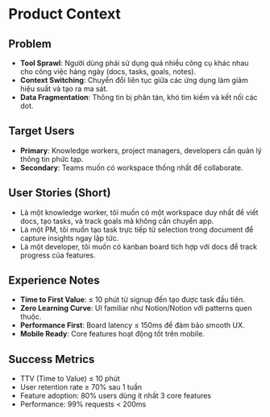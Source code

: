 # Product Context

## Problem
- **Tool Sprawl**: Người dùng phải sử dụng quá nhiều công cụ khác nhau cho công việc hàng ngày (docs, tasks, goals, notes).
- **Context Switching**: Chuyển đổi liên tục giữa các ứng dụng làm giảm hiệu suất và tạo ra ma sát.
- **Data Fragmentation**: Thông tin bị phân tán, khó tìm kiếm và kết nối các dot.

## Target Users
- **Primary**: Knowledge workers, project managers, developers cần quản lý thông tin phức tạp.
- **Secondary**: Teams muốn có workspace thống nhất để collaborate.

## User Stories (Short)
- Là một knowledge worker, tôi muốn có một workspace duy nhất để viết docs, tạo tasks, và track goals mà không cần chuyển app.
- Là một PM, tôi muốn tạo task trực tiếp từ selection trong document để capture insights ngay lập tức.
- Là một developer, tôi muốn có kanban board tích hợp với docs để track progress của features.

## Experience Notes
- **Time to First Value**: ≤ 10 phút từ signup đến tạo được task đầu tiên.
- **Zero Learning Curve**: UI familiar như Notion/Notion với patterns quen thuộc.
- **Performance First**: Board latency ≤ 150ms để đảm bảo smooth UX.
- **Mobile Ready**: Core features hoạt động tốt trên mobile.

## Success Metrics
- TTV (Time to Value) ≤ 10 phút
- User retention rate ≥ 70% sau 1 tuần
- Feature adoption: 80% users dùng ít nhất 3 core features
- Performance: 99% requests < 200ms
